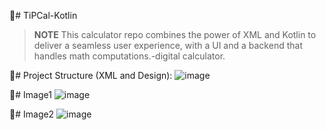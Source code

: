 :iphone:# TiPCal-Kotlin
> **NOTE**
> This calculator repo combines the power of XML and Kotlin to deliver a seamless user experience, with a  UI and a  backend that  handles  math computations.-digital calculator.

:closed_book:# Project Structure (XML and Design):
![image](https://github.com/Sajithrajan03/TiPCal-Kotlin/assets/93327106/0c4ea252-e70f-42a6-baa7-f3d16c86d3d5)

:closed_book:# Image1
![image](https://github.com/Sajithrajan03/TiPCal-Kotlin/assets/93327106/7a89b3cb-23fe-4da8-8e68-5a69d879946e)

:closed_book:# Image2
![image](https://github.com/Sajithrajan03/TiPCal-Kotlin/assets/93327106/fd4cd145-fc45-46a8-a6ba-a8dd52216e8f)

